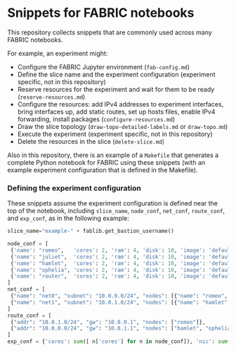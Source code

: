 # Snippets for FABRIC notebooks

This repository collects snippets that are commonly used across many FABRIC notebooks.


For example, an experiment might:

* Configure the FABRIC Jupyter environment (`fab-config.md`)
* Define the slice name and the experiment configuration (experiment specific, not in this repository)
* Reserve resources for the experiment and wait for them to be ready (`reserve-resources.md`)
* Configure the resources: add IPv4 addresses to experiment interfaces, bring interfaces up, add static routes, set up hosts files, enable IPv4 forwarding, install packages (`configure-resources.md`)
* Draw the slice topology (`draw-topo-detailed-labels.md` or `draw-topo.md`)
* Execute the experiment (experiment specific, not in this repository)
* Delete the resources in the slice (`delete-slice.md`)

Also in this repository, there is an example of a `Makefile` that generates a complete Python notebook for FABRIC using these snippets (with an example experiment configuration that is defined in the Makefile).
### Defining the experiment configuration

These snippets assume the experiment configuration is defined near the top of the notebook, including `slice_name`, `node_conf`, `net_conf`, `route_conf`, and `exp_conf`, as in the following example:

```python
slice_name="example-" + fablib.get_bastion_username()

node_conf = [
 {'name': "romeo",   'cores': 2, 'ram': 4, 'disk': 10, 'image': 'default_ubuntu_22', 'packages': ['mtr']}, 
 {'name': "juliet",  'cores': 2, 'ram': 4, 'disk': 10, 'image': 'default_ubuntu_22', 'packages': []}, 
 {'name': "hamlet",  'cores': 2, 'ram': 4, 'disk': 10, 'image': 'default_ubuntu_22', 'packages': []}, 
 {'name': "ophelia", 'cores': 2, 'ram': 4, 'disk': 10, 'image': 'default_ubuntu_22', 'packages': []}, 
 {'name': "router",  'cores': 2, 'ram': 4, 'disk': 10, 'image': 'default_ubuntu_22', 'packages': []}
]
net_conf = [
 {"name": "net0", "subnet": "10.0.0.0/24", "nodes": [{"name": "romeo",   "addr": "10.0.0.100"}, {"name": "juliet", "addr": None}, {"name": "router", "addr": "10.0.0.1"}]},
 {"name": "net1", "subnet": "10.0.1.0/24", "nodes": [{"name": "hamlet",   "addr": "10.0.1.100"}, {"name": "ophelia", "addr": "10.0.1.101"}, {"name": "router", "addr": "10.0.1.1"}]},
]
route_conf = [
 {"addr": "10.0.1.0/24", "gw": "10.0.0.1", "nodes": ["romeo"]}, 
 {"addr": "10.0.0.0/24", "gw": "10.0.1.1", "nodes": ["hamlet", "ophelia"]}
]
exp_conf = {'cores': sum([ n['cores'] for n in node_conf]), 'nic': sum([len(n['nodes']) for n in net_conf]) }
```
